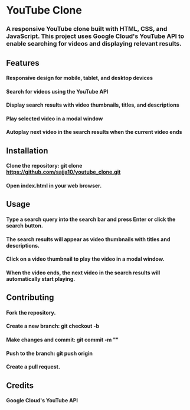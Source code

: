 # YouTube Clone
### A responsive YouTube clone built with HTML, CSS, and JavaScript. This project uses Google Cloud's YouTube API to enable searching for videos and displaying relevant results.

## Features
#### Responsive design for mobile, tablet, and desktop devices
#### Search for videos using the YouTube API
#### Display search results with video thumbnails, titles, and descriptions
#### Play selected video in a modal window
#### Autoplay next video in the search results when the current video ends

## Installation
#### Clone the repository: git clone https://github.com/sajja10/youtube_clone.git
#### Open index.html in your web browser.

## Usage
#### Type a search query into the search bar and press Enter or click the search button.
#### The search results will appear as video thumbnails with titles and descriptions.
#### Click on a video thumbnail to play the video in a modal window.
#### When the video ends, the next video in the search results will automatically start playing.

## Contributing
#### Fork the repository.
#### Create a new branch: git checkout -b <feature-branch-name>
#### Make changes and commit: git commit -m "<commit-message>"
#### Push to the branch: git push origin <feature-branch-name>
#### Create a pull request.

  
## Credits
#### Google Cloud's YouTube API



